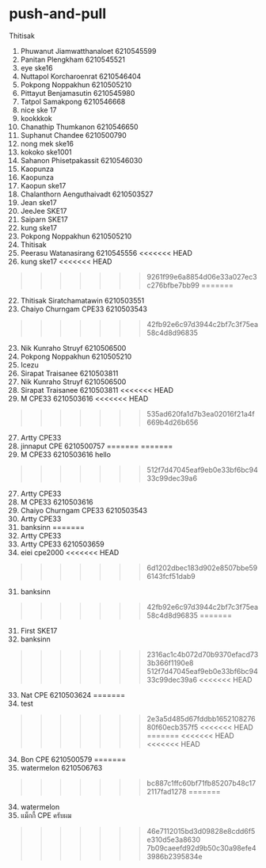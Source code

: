 # push-and-pull
Thitisak

1. Phuwanut Jiamwatthanaloet 6210545599
2. Panitan Plengkham 6210545521
3. eye ske16
4. Nuttapol Korcharoenrat 6210546404
5. Pokpong Noppakhun 6210505210
6. Pittayut Benjamasutin 6210545980
7. Tatpol Samakpong 6210546668
7. nice ske 17
8. kookkkok
9. Chanathip Thumkanon 6210546650
10. Suphanut Chandee 6210500790
11. nong mek ske16
12. kokoko ske1001
12. Sahanon Phisetpakassit 6210546030   
13. Kaopunza
13. Kaopunza 
13. Kaopun ske17
14. Chalanthorn Aenguthaivadt 6210503527
15. Jean ske17
16. JeeJee SKE17
17. Saiparn SKE17
18. kung ske17
19. Pokpong Noppakhun 6210505210
20. Thitisak
21. Peerasu Watanasirang 6210545556
<<<<<<< HEAD
22. kung ske17
<<<<<<< HEAD
>>>>>>> 9261f99e6a8854d06e33a027ec3c276bfbe7bb99
=======
22. Thitisak Siratchamatawin 6210503551
23. Chaiyo Churngam CPE33 6210503543
>>>>>>> 42fb92e6c97d3944c2bf7c3f75ea58c4d8d96835
23. Nik Kunraho Struyf 6210506500
23. Pokpong Noppakhun 6210505210
24. Icezu
25. Sirapat Traisanee 6210503811
26. Nik Kunraho Struyf 6210506500
25. Sirapat Traisanee 6210503811
<<<<<<< HEAD
300. M CPE33 6210503616
<<<<<<< HEAD
>>>>>>> 535ad620fa1d7b3ea02016f21a4f669b4d26b656
27. Artty CPE33
28. jinnaput CPE 6210500757
=======
=======
300. M CPE33 6210503616 hello
>>>>>>> 512f7d47045eaf9eb0e33bf6bc9433c99dec39a6
27. Artty CPE33
123456789. M CPE33 6210503616
28. Chaiyo Churngam CPE33 6210503543
29. Artty CPE33
30. banksinn
=======
27. Artty CPE33
29. Artty CPE33 6210503659
30. eiei cpe2000
<<<<<<< HEAD
>>>>>>> 6d1202dbec183d902e8507bbe596143fcf51dab9
31. banksinn
>>>>>>> 42fb92e6c97d3944c2bf7c3f75ea58c4d8d96835
=======
31. First SKE17
32. banksinn
>>>>>>> 2316ac1c4b072d70b9370efacd733b366f1190e8
>>>>>>> 512f7d47045eaf9eb0e33bf6bc9433c99dec39a6
<<<<<<< HEAD
33. Nat CPE 6210503624 
=======
33. test
>>>>>>> 2e3a5d485d67fddbb165210827680f60ecb357f5
<<<<<<< HEAD
=======
<<<<<<< HEAD
<<<<<<< HEAD
34. Bon CPE 6210500579
=======
35. watermelon 6210506763
>>>>>>> bc887c1ffc60bf71fb85207b48c172117fad1278
=======
34. watermelon
35. แม็กกี้ CPE ครับผม
>>>>>>> 46e7112015bd3d09828e8cdd6f5e310d5e3a8630
>>>>>>> 7b09caeefd92d9b50c30a98efe43986b2395834e
